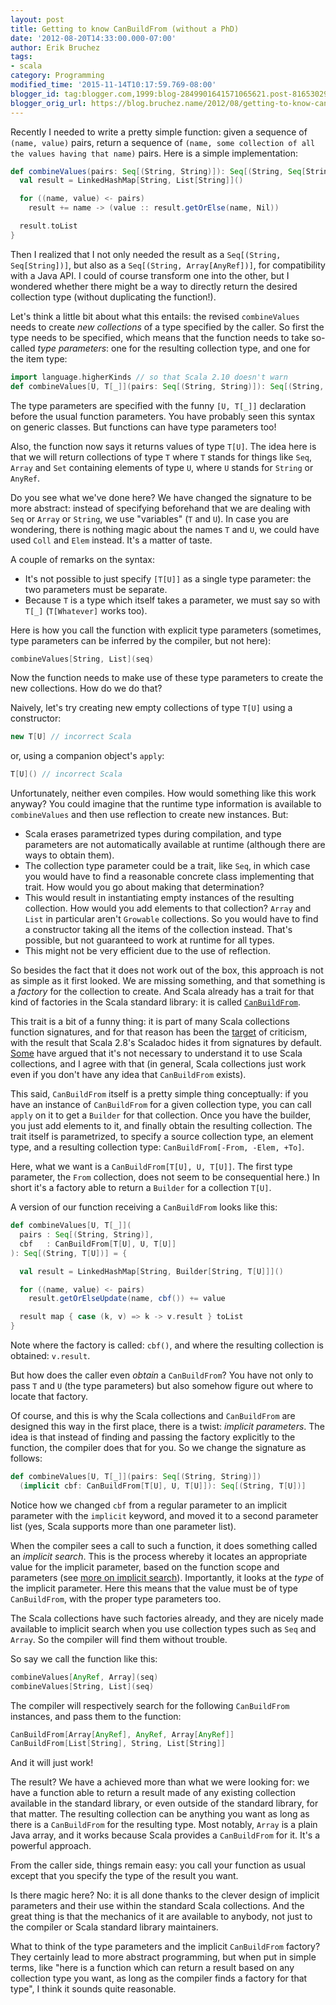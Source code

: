 ```yaml
---
layout: post
title: Getting to know CanBuildFrom (without a PhD)
date: '2012-08-20T14:33:00.000-07:00'
author: Erik Bruchez
tags:
- scala
category: Programming
modified_time: '2015-11-14T10:17:59.769-08:00'
blogger_id: tag:blogger.com,1999:blog-2849901641571065621.post-8165302943772847582
blogger_orig_url: https://blog.bruchez.name/2012/08/getting-to-know-canbuildfrom-without-phd.html
---
```


Recently I needed to write a pretty simple function: given a sequence of `(name, value)` pairs, return
a sequence of `(name, some collection of all the values having that name)` pairs. Here is a simple implementation:

```scala
def combineValues(pairs: Seq[(String, String)]): Seq[(String, Seq[String])] = {
  val result = LinkedHashMap[String, List[String]]()

  for ((name, value) <- pairs)
    result += name -> (value :: result.getOrElse(name, Nil))

  result.toList
}
```

Then I realized that I not only needed the result as a `Seq[(String, Seq[String])]`, but also as a
`Seq[(String, Array[AnyRef])]`, for compatibility with a Java API. I could of course transform one into the other,
but I wondered whether there might be a way to directly return the desired collection type (without duplicating the function!).

Let's think a little bit about what this entails: the revised `combineValues` needs to create *new collections* of a type
specified by the caller. So first the type needs to be specified, which means that the function needs to take so-called
*type parameters*: one for the resulting collection type, and one for the item type:

```scala
import language.higherKinds // so that Scala 2.10 doesn't warn
def combineValues[U, T[_]](pairs: Seq[(String, String)]): Seq[(String, T[U])]
```

The type parameters are specified with the funny `[U, T[_]]` declaration before the usual function parameters. You have
probably seen this syntax on generic classes. But functions can have type parameters too!

Also, the function now says it returns values of type `T[U]`. The idea here is that we will return collections of type `T` where `T`
stands for things like `Seq`, `Array` and `Set` containing elements of type `U`, where `U` stands for `String` or
`AnyRef`.

Do you see what we've done here? We have changed the signature to be more abstract: instead of specifying beforehand
that we are dealing with `Seq` or `Array` or `String`, we use "variables" (`T` and `U`). In case you are wondering, there
is nothing magic about the names `T` and `U`, we could have used `Coll` and `Elem` instead. It's a matter of taste.

A couple of remarks on the syntax:

- It's not possible to just specify `[T[U]]` as a single type parameter: the two parameters must be separate.
- Because `T` is a type which itself takes a parameter, we must say so with `T[_]` (`T[Whatever]` works too).

Here is how you call the function with explicit type parameters (sometimes, type parameters can be inferred by the
compiler, but not here):

```scala
combineValues[String, List](seq)
```

Now the function needs to make use of these type parameters to create the new collections. How do we do that?

Naively, let's try creating new empty collections of type `T[U]` using a constructor:

```scala
new T[U] // incorrect Scala
```

or, using a companion object's `apply`:

```scala
T[U]() // incorrect Scala
```

Unfortunately, neither even compiles. How would something like this work anyway? You could imagine that the
runtime type information is available to `combineValues` and then use reflection to create new instances. But:

- Scala erases parametrized types during compilation, and type parameters are not automatically available at runtime
  (although there are ways to obtain them).
- The collection type parameter could be a trait, like `Seq`, in which case you would have to find a reasonable concrete
  class implementing that trait. How would you go about making that determination?
- This would result in instantiating empty instances of the resulting collection. How would you add elements to that
  collection? `Array` and `List` in particular aren't `Growable` collections. So you would have to find a constructor
  taking all the items of the collection instead. That's possible, but not guaranteed to work at runtime for all types.
- This might not be very efficient due to the use of reflection.

So besides the fact that it does not work out of the box, this approach is not as simple as it first looked. We are missing
something, and that something is a *factory* for the collection to create. And Scala already has
a trait for that kind of factories in the Scala standard library: it is called [`CanBuildFrom`][1].

This trait is a bit of a funny thing: it is part of many Scala collections function signatures, and for that reason
has been the [target][2] of criticism, with the result that Scala 2.8's Scaladoc hides it from signatures by default.
[Some][3] have argued that it's not necessary to understand it to use Scala collections, and I agree with that
(in general, Scala collections just work even if you don't have any idea that `CanBuildFrom` exists).

This said, `CanBuildFrom` itself is a pretty simple thing conceptually: if you have an instance of `CanBuildFrom` for a given collection
type, you can call `apply` on it to get a `Builder` for that collection. Once you have the builder, you just add
elements to it, and finally obtain the resulting collection. The trait itself is parametrized, to specify a source
collection type, an element type, and a resulting collection type: `CanBuildFrom[-From, -Elem, +To]`.

Here, what we want is a `CanBuildFrom[T[U], U, T[U]]`. The first type parameter, the `From` collection, does not seem to
be consequential here.) In short it's a factory able to return a `Builder` for a collection `T[U]`.

A version of our function receiving a `CanBuildFrom` looks like this:

```scala
def combineValues[U, T[_]](
  pairs : Seq[(String, String)],
  cbf   : CanBuildFrom[T[U], U, T[U]]
): Seq[(String, T[U])] = {

  val result = LinkedHashMap[String, Builder[String, T[U]]]()

  for ((name, value) <- pairs)
    result.getOrElseUpdate(name, cbf()) += value

  result map { case (k, v) => k -> v.result } toList
}
```

Note where the factory is called: `cbf()`, and where the resulting collection is obtained: `v.result`.

But how does the caller even *obtain* a `CanBuildFrom`? You have not only to pass `T` and `U`
(the type parameters) but also somehow figure out where to locate that factory.

Of course, and this is why the Scala collections and `CanBuildFrom` are designed this way in the first place, there is a twist: *implicit
parameters*. The idea is that instead of finding and passing the factory explicitly to the function, the compiler does
that for you. So we change the signature as follows:

```scala
def combineValues[U, T[_]](pairs: Seq[(String, String)])
  (implicit cbf: CanBuildFrom[T[U], U, T[U]]): Seq[(String, T[U])]
```

Notice how we changed `cbf` from a regular parameter to an implicit parameter with the `implicit` keyword, and moved it to
a second parameter list (yes, Scala supports more than one parameter list).

When the compiler sees a call to such a function, it does something called an *implicit search*. This is the process
whereby it locates an appropriate value for the implicit parameter, based on the function scope and parameters
(see [more on implicit search][4]). Importantly, it looks at the *type* of the implicit parameter. Here this means that the value must be of type
`CanBuildFrom`, with the proper type parameters too.

The Scala collections have such factories already, and they are nicely made available to implicit search when you use
collection types such as `Seq` and `Array`. So the compiler will find them without trouble.

So say we call the function like this:

```scala
combineValues[AnyRef, Array](seq)
combineValues[String, List](seq)
```

The compiler will respectively search for the following `CanBuildFrom` instances, and pass them to the function:

```scala
CanBuildFrom[Array[AnyRef], AnyRef, Array[AnyRef]]
CanBuildFrom[List[String], String, List[String]]
```

And it will just work!

The result? We have a achieved more than what we were looking for: we have a function able to return a result made of
any existing collection available in the standard library, or even outside of the standard library, for that matter.
The resulting collection can be anything you want as long as there is a `CanBuildFrom` for the resulting type. Most notably, `Array` is a plain
Java array, and it works because Scala provides a `CanBuildFrom` for it. It's a powerful approach.

From the caller side, things remain easy: you call your function as usual except that you specify the type of the result
you want.

Is there magic here? No: it is all done thanks to the clever design of implicit parameters and their use within the standard Scala
collections. And the great thing is that the mechanics of it are available to anybody, not just to the compiler
or Scala standard library maintainers.

What to think of the type parameters and the implicit `CanBuildFrom` factory? They certainly lead to more abstract
programming, but when put in simple terms, like "here is a function which can return a result based on any
collection type you want, as long as the compiler finds a factory for that type", I think it sounds quite reasonable.

[1]: http://www.scala-lang.org/archives/downloads/distrib/files/nightly/docs/library/index.html#scala.collection.generic.CanBuildFrom
[2]: http://stackoverflow.com/questions/1722726/is-the-scala-2-8-collections-library-a-case-of-the-longest-suicide-note-in-hist
[3]: http://grahamhackingscala.blogspot.com/2011/01/scala-pragmatism-ignore-canbuildfrom.html
[4]: http://stackoverflow.com/questions/5598085/where-does-scala-look-for-implicits
